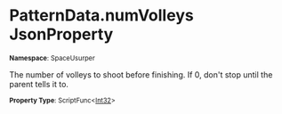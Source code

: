 # PatternData.numVolleys JsonProperty

<small>**Namespace**: SpaceUsurper</small>

The number of volleys to shoot before finishing. If 0, don't stop until the parent tells it to.

<small>**Property Type**: ScriptFunc&lt;[Int32](https://docs.microsoft.com/en-us/dotnet/api/system.int32?view=netframework-4.5)&gt;</small>

